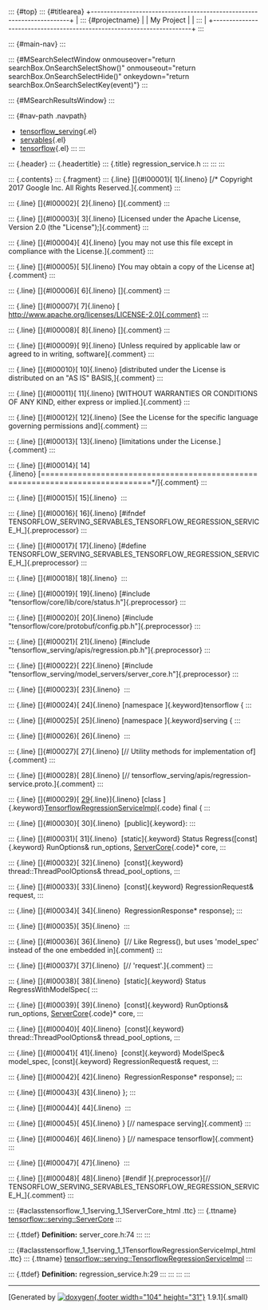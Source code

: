 ::: {#top}
::: {#titlearea}
+-----------------------------------------------------------------------+
| ::: {#projectname}                                                    |
| My Project                                                            |
| :::                                                                   |
+-----------------------------------------------------------------------+
:::

::: {#main-nav}
:::

::: {#MSearchSelectWindow onmouseover="return searchBox.OnSearchSelectShow()" onmouseout="return searchBox.OnSearchSelectHide()" onkeydown="return searchBox.OnSearchSelectKey(event)"}
:::

::: {#MSearchResultsWindow}
:::

::: {#nav-path .navpath}
-   [tensorflow\_serving](dir_bbc8937306723ff096d79d77f4a73363.html){.el}
-   [servables](dir_e240d895a087fc4ce46e8f4c52318018.html){.el}
-   [tensorflow](dir_143c99ffaf6c8b3b63b06c22e49d7998.html){.el}
:::
:::

::: {.header}
::: {.headertitle}
::: {.title}
regression\_service.h
:::
:::
:::

::: {.contents}
::: {.fragment}
::: {.line}
[]{#l00001}[ 1]{.lineno} [/\* Copyright 2017 Google Inc. All Rights
Reserved.]{.comment}
:::

::: {.line}
[]{#l00002}[ 2]{.lineno} []{.comment}
:::

::: {.line}
[]{#l00003}[ 3]{.lineno} [Licensed under the Apache License, Version 2.0
(the \"License\");]{.comment}
:::

::: {.line}
[]{#l00004}[ 4]{.lineno} [you may not use this file except in compliance
with the License.]{.comment}
:::

::: {.line}
[]{#l00005}[ 5]{.lineno} [You may obtain a copy of the License
at]{.comment}
:::

::: {.line}
[]{#l00006}[ 6]{.lineno} []{.comment}
:::

::: {.line}
[]{#l00007}[ 7]{.lineno} [
http://www.apache.org/licenses/LICENSE-2.0]{.comment}
:::

::: {.line}
[]{#l00008}[ 8]{.lineno} []{.comment}
:::

::: {.line}
[]{#l00009}[ 9]{.lineno} [Unless required by applicable law or agreed to
in writing, software]{.comment}
:::

::: {.line}
[]{#l00010}[ 10]{.lineno} [distributed under the License is distributed
on an \"AS IS\" BASIS,]{.comment}
:::

::: {.line}
[]{#l00011}[ 11]{.lineno} [WITHOUT WARRANTIES OR CONDITIONS OF ANY KIND,
either express or implied.]{.comment}
:::

::: {.line}
[]{#l00012}[ 12]{.lineno} [See the License for the specific language
governing permissions and]{.comment}
:::

::: {.line}
[]{#l00013}[ 13]{.lineno} [limitations under the License.]{.comment}
:::

::: {.line}
[]{#l00014}[
14]{.lineno} [==============================================================================\*/]{.comment}
:::

::: {.line}
[]{#l00015}[ 15]{.lineno} 
:::

::: {.line}
[]{#l00016}[ 16]{.lineno} [\#ifndef
TENSORFLOW\_SERVING\_SERVABLES\_TENSORFLOW\_REGRESSION\_SERVICE\_H\_]{.preprocessor}
:::

::: {.line}
[]{#l00017}[ 17]{.lineno} [\#define
TENSORFLOW\_SERVING\_SERVABLES\_TENSORFLOW\_REGRESSION\_SERVICE\_H\_]{.preprocessor}
:::

::: {.line}
[]{#l00018}[ 18]{.lineno} 
:::

::: {.line}
[]{#l00019}[ 19]{.lineno} [\#include
\"tensorflow/core/lib/core/status.h\"]{.preprocessor}
:::

::: {.line}
[]{#l00020}[ 20]{.lineno} [\#include
\"tensorflow/core/protobuf/config.pb.h\"]{.preprocessor}
:::

::: {.line}
[]{#l00021}[ 21]{.lineno} [\#include
\"tensorflow\_serving/apis/regression.pb.h\"]{.preprocessor}
:::

::: {.line}
[]{#l00022}[ 22]{.lineno} [\#include
\"tensorflow\_serving/model\_servers/server\_core.h\"]{.preprocessor}
:::

::: {.line}
[]{#l00023}[ 23]{.lineno} 
:::

::: {.line}
[]{#l00024}[ 24]{.lineno} [namespace ]{.keyword}tensorflow {
:::

::: {.line}
[]{#l00025}[ 25]{.lineno} [namespace ]{.keyword}serving {
:::

::: {.line}
[]{#l00026}[ 26]{.lineno} 
:::

::: {.line}
[]{#l00027}[ 27]{.lineno} [// Utility methods for implementation
of]{.comment}
:::

::: {.line}
[]{#l00028}[ 28]{.lineno} [//
tensorflow\_serving/apis/regression-service.proto.]{.comment}
:::

::: {.line}
[]{#l00029}[
[29](classtensorflow_1_1serving_1_1TensorflowRegressionServiceImpl.html){.line}]{.lineno} [class
]{.keyword}[TensorflowRegressionServiceImpl](classtensorflow_1_1serving_1_1TensorflowRegressionServiceImpl.html){.code}
final {
:::

::: {.line}
[]{#l00030}[ 30]{.lineno}  [public]{.keyword}:
:::

::: {.line}
[]{#l00031}[ 31]{.lineno}  [static]{.keyword} Status
Regress([const]{.keyword} RunOptions& run\_options,
[ServerCore](classtensorflow_1_1serving_1_1ServerCore.html){.code}\*
core,
:::

::: {.line}
[]{#l00032}[ 32]{.lineno}  [const]{.keyword} thread::ThreadPoolOptions&
thread\_pool\_options,
:::

::: {.line}
[]{#l00033}[ 33]{.lineno}  [const]{.keyword} RegressionRequest& request,
:::

::: {.line}
[]{#l00034}[ 34]{.lineno}  RegressionResponse\* response);
:::

::: {.line}
[]{#l00035}[ 35]{.lineno} 
:::

::: {.line}
[]{#l00036}[ 36]{.lineno}  [// Like Regress(), but uses \'model\_spec\'
instead of the one embedded in]{.comment}
:::

::: {.line}
[]{#l00037}[ 37]{.lineno}  [// \'request\'.]{.comment}
:::

::: {.line}
[]{#l00038}[ 38]{.lineno}  [static]{.keyword} Status
RegressWithModelSpec(
:::

::: {.line}
[]{#l00039}[ 39]{.lineno}  [const]{.keyword} RunOptions& run\_options,
[ServerCore](classtensorflow_1_1serving_1_1ServerCore.html){.code}\*
core,
:::

::: {.line}
[]{#l00040}[ 40]{.lineno}  [const]{.keyword} thread::ThreadPoolOptions&
thread\_pool\_options,
:::

::: {.line}
[]{#l00041}[ 41]{.lineno}  [const]{.keyword} ModelSpec& model\_spec,
[const]{.keyword} RegressionRequest& request,
:::

::: {.line}
[]{#l00042}[ 42]{.lineno}  RegressionResponse\* response);
:::

::: {.line}
[]{#l00043}[ 43]{.lineno} };
:::

::: {.line}
[]{#l00044}[ 44]{.lineno} 
:::

::: {.line}
[]{#l00045}[ 45]{.lineno} } [// namespace serving]{.comment}
:::

::: {.line}
[]{#l00046}[ 46]{.lineno} } [// namespace tensorflow]{.comment}
:::

::: {.line}
[]{#l00047}[ 47]{.lineno} 
:::

::: {.line}
[]{#l00048}[ 48]{.lineno} [\#endif ]{.preprocessor}[//
TENSORFLOW\_SERVING\_SERVABLES\_TENSORFLOW\_REGRESSION\_SERVICE\_H\_]{.comment}
:::

::: {#aclasstensorflow_1_1serving_1_1ServerCore_html .ttc}
::: {.ttname}
[tensorflow::serving::ServerCore](classtensorflow_1_1serving_1_1ServerCore.html)
:::

::: {.ttdef}
**Definition:** server\_core.h:74
:::
:::

::: {#aclasstensorflow_1_1serving_1_1TensorflowRegressionServiceImpl_html .ttc}
::: {.ttname}
[tensorflow::serving::TensorflowRegressionServiceImpl](classtensorflow_1_1serving_1_1TensorflowRegressionServiceImpl.html)
:::

::: {.ttdef}
**Definition:** regression\_service.h:29
:::
:::
:::
:::

------------------------------------------------------------------------

[Generated by [![doxygen](doxygen.svg){.footer width="104"
height="31"}](https://www.doxygen.org/index.html) 1.9.1]{.small}
